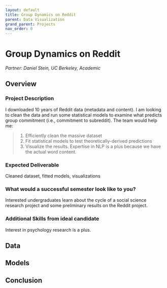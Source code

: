 ```yaml
---
layout: default
title: Group Dynamics on Reddit
parent: Data Visualization
grand_parent: Projects
nav_order: 0
---
```



# Group Dynamics on Reddit
*Partner: Daniel Stein, UC Berkeley, Academic*

## Overview
### Project Description
I downloaded 10 years of Reddit data (metadata and content). I am looking to clean the data and run some statistical models to examine what predicts group commitment (i.e., commitment to subreddit). The team would help me: 
>1. Efficiently clean the massive dataset
>1. Fit statistical models to test theoretically-derived predictions
>1. Visualize the results. Expertise in NLP is a plus because we have the actual word content.

### Expected Deliverable
Cleaned dataset, fitted models, visualizations

### What would a successful semester look like to you?
Interested undergraduates learn about the cycle of a social science research project and some preliminary results on the Reddit project.

### Additional Skills from ideal candidate
Interest in psychology research is a plus.

## Data

## Models

## Conclusion


```python

```
